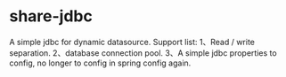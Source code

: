 # share-jdbc
A simple jdbc for dynamic datasource. Support list:
1、Read / write separation.
2、database connection pool.
3、A simple jdbc properties to config, no longer to config in spring config again.
